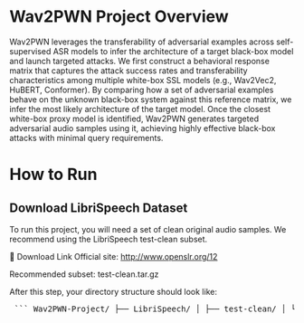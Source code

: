 # Wav2PWN Project Overview
Wav2PWN leverages the transferability of adversarial examples across self-supervised ASR models to infer the architecture of a target black-box model and launch targeted attacks. We first construct a behavioral response matrix that captures the attack success rates and transferability characteristics among multiple white-box SSL models (e.g., Wav2Vec2, HuBERT, Conformer). By comparing how a set of adversarial examples behave on the unknown black-box system against this reference matrix, we infer the most likely architecture of the target model. Once the closest white-box proxy model is identified, Wav2PWN generates targeted adversarial audio samples using it, achieving highly effective black-box attacks with minimal query requirements.

# How to Run
## Download LibriSpeech Dataset
To run this project, you will need a set of clean original audio samples. We recommend using the LibriSpeech test-clean subset.

🔗 Download Link
Official site: http://www.openslr.org/12

Recommended subset: test-clean.tar.gz

After this step, your directory structure should look like:

<pre> ``` Wav2PWN-Project/ ├── LibriSpeech/ │ ├── test-clean/ │ └── ... ``` </pre>
